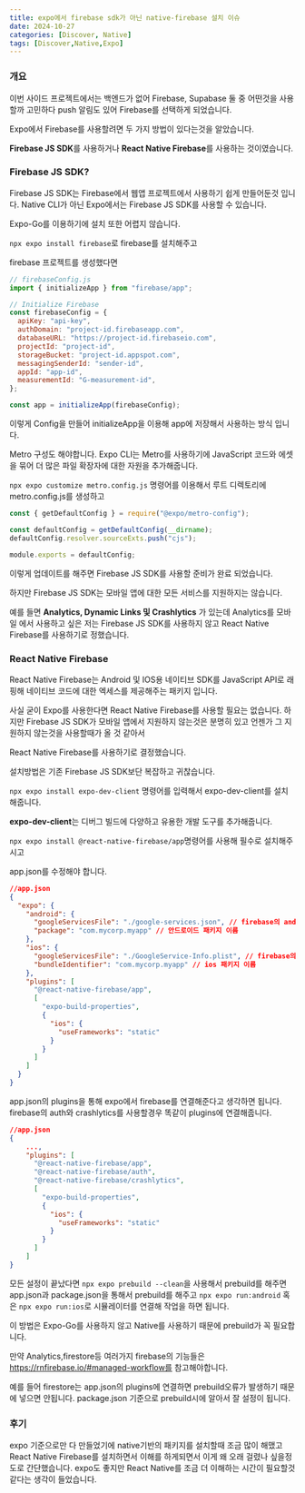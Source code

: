 ```yaml
---
title: expo에서 firebase sdk가 아닌 native-firebase 설치 이슈
date: 2024-10-27
categories: [Discover, Native]
tags: [Discover,Native,Expo]
---
```


### 개요

이번 사이드 프로젝트에서는 백엔드가 없어 Firebase, Supabase 둘 중 어떤것을 사용할까 고민하다 push 알림도 있어 Firebase를 선택하게 되었습니다.

Expo에서 Firebase를 사용할려면 두 가지 방법이 있다는것을 알았습니다.

**Firebase JS SDK**를 사용하거나 **React Native Firebase**를 사용하는 것이였습니다.

### Firebase JS SDK?

Firebase JS SDK는 Firebase에서 웹앱 프로젝트에서 사용하기 쉽게 만들어둔것 입니다.
Native CLI가 아닌 Expo에서는 Firebase JS SDK를 사용할 수 있습니다.

Expo-Go를 이용하기에 설치 또한 어렵지 않습니다.

`npx expo install firebase`로 firebase를 설치해주고

firebase 프로젝트를 생성했다면

```js
// firebaseConfig.js
import { initializeApp } from "firebase/app";

// Initialize Firebase
const firebaseConfig = {
  apiKey: "api-key",
  authDomain: "project-id.firebaseapp.com",
  databaseURL: "https://project-id.firebaseio.com",
  projectId: "project-id",
  storageBucket: "project-id.appspot.com",
  messagingSenderId: "sender-id",
  appId: "app-id",
  measurementId: "G-measurement-id",
};

const app = initializeApp(firebaseConfig);
```

이렇게 Config을 만들어 initializeApp을 이용해 app에 저장해서 사용하는 방식 입니다.

Metro 구성도 해야합니다.
Expo CLI는 Metro를 사용하기에 JavaScript 코드와 에셋을 묶어 더 많은 파일 확장자에 대한 자원을 추가해줍니다.

`npx expo customize metro.config.js` 명령어를 이용해서 루트 디렉토리에 metro.config.js를 생성하고

```js
const { getDefaultConfig } = require("@expo/metro-config");

const defaultConfig = getDefaultConfig(__dirname);
defaultConfig.resolver.sourceExts.push("cjs");

module.exports = defaultConfig;
```

이렇게 업데이트를 해주면 Firebase JS SDK를 사용할 준비가 완료 되었습니다.

하지만 Firebase JS SDK는 모바일 앱에 대한 모든 서비스를 지원하지는 않습니다.

예를 들면 **Analytics, Dynamic Links 및 Crashlytics** 가 있는데 Analytics를 모바일 에서 사용하고 싶은 저는 Firebase JS SDK를 사용하지 않고 React Native Firebase를 사용하기로 정했습니다.

### React Native Firebase

React Native Firebase는 Android 및 IOS용 네이티브 SDK를 JavaScript API로 래핑해 네이티브 코드에 대한 엑세스를 제공해주는 패키지 입니다.

사실 굳이 Expo를 사용한다면 React Native Firebase를 사용할 필요는 없습니다.
하지만 Firebase JS SDK가 모바일 앱에서 지원하지 않는것은 분명히 있고 언젠가 그 지원하지 않는것을 사용할때가 올 것 같아서

React Native Firebase를 사용하기로 결정했습니다.

설치방법은 기존 Firebase JS SDK보단 복잡하고 귀찮습니다.

`npx expo install expo-dev-client` 명령어를 입력해서 expo-dev-client를 설치해줍니다.

**expo-dev-client**는 디버그 빌드에 다양하고 유용한 개발 도구를 추가해줍니다.

`npx expo install @react-native-firebase/app`명령어를 사용해 필수로 설치해주시고

app.json를 수정해야 합니다.

```json
//app.json
{
  "expo": {
    "android": {
      "googleServicesFile": "./google-services.json", // firebase의 android 설정후 파일
      "package": "com.mycorp.myapp" // 안드로이드 패키지 이름
    },
    "ios": {
      "googleServicesFile": "./GoogleService-Info.plist", // firebase의 ios 설정후 파일
      "bundleIdentifier": "com.mycorp.myapp" // ios 패키지 이름
    },
    "plugins": [
      "@react-native-firebase/app",
      [
        "expo-build-properties",
        {
          "ios": {
            "useFrameworks": "static"
          }
        }
      ]
    ]
  }
}
```

app.json의 plugins을 통해 expo에서 firebase를 연결해준다고 생각하면 됩니다.
firebase의 auth와 crashlytics를 사용할경우 똑같이 plugins에 연결해줍니다.

```json
//app.json
{
    ...,
    "plugins": [
      "@react-native-firebase/app",
      "@react-native-firebase/auth",
      "@react-native-firebase/crashlytics",
      [
        "expo-build-properties",
        {
          "ios": {
            "useFrameworks": "static"
          }
        }
      ]
    ]
}
```

모든 설정이 끝났다면 `npx expo prebuild --clean`을 사용해서 prebuild를 해주면 app.json과 package.json을 통해서 prebuild를 해주고 `npx expo run:android` 혹은 `npx expo run:ios`로 시뮬레이터를 연결해 작업을 하면 됩니다.

이 방법은 Expo-Go를 사용하지 않고 Native를 사용하기 때문에 prebuild가 꼭 필요합니다.

만약 Analytics,firestore등 여러가지 firebase의 기능들은 https://rnfirebase.io/#managed-workflow를 참고해야합니다.

예를 들어 firestore는 app.json의 plugins에 연결하면 prebuild오류가 발생하기 때문에 넣으면 안됩니다.
package.json 기준으로 prebuild시에 알아서 잘 설정이 됩니다.

### 후기

expo 기준으로만 다 만들었기에 native기반의 패키지를 설치할때 조금 많이 해맸고 React Native Firebase를 설치하면서 이해를 하게되면서 이게 왜 오래 걸렸나 싶을정도로 간단했습니다.
expo도 좋지만 React Native를 조금 더 이해하는 시간이 필요할것 같다는 생각이 들었습니다.
